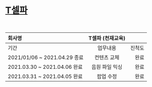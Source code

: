 # [T셀파](http://e.tsherpa.co.kr/main/main.aspx)

<br>
  
| 회사명                              | T셀파 (천재교육)                             ||
| :------------                      | :-----------: | -------------------:         |
| 기간                                |   업무내용     |          진척도              |
| 2021/01/06 ~ 2021.04.29 종료        | 컨텐츠 교체    |  완료                      |
| 2021.03.30 ~ 2021.04.06 완료        | 음원 파일 믹싱 |  완료                        |
| 2021.03.31 ~ 2021.04.05 완료        | 팝업 수정      |  완료                      |

